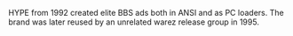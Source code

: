 HYPE from 1992 created elite BBS ads both in ANSI and as PC loaders. The brand was later reused by an unrelated warez release group in 1995.